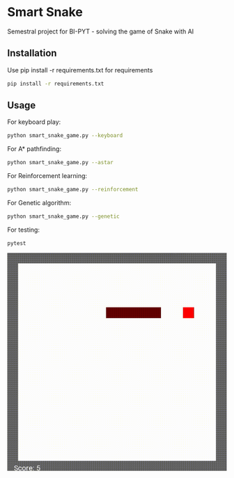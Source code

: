 # Smart Snake

Semestral project for BI-PYT - solving the game of Snake with AI

## Installation

Use pip install -r requirements.txt for requirements 

```bash
pip install -r requirements.txt
```

## Usage
For keyboard play:

```bash
python smart_snake_game.py --keyboard
```

For A* pathfinding:
```bash
python smart_snake_game.py --astar
```

For Reinforcement learning:
```bash
python smart_snake_game.py --reinforcement
```

For Genetic algorithm:
```bash
python smart_snake_game.py --genetic
```

For testing:
```bash
pytest
```

![snake](https://github.com/kosorpet/smart-snake/blob/main/gif/snake.gif)

